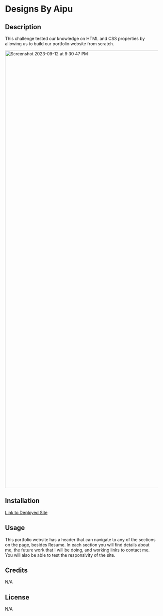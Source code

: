 # Designs By Aipu

## Description

This challenge tested our knowledge on HTML and CSS properties by allowing us to build our portfolio website from scratch.

<img width="1440" alt="Screenshot 2023-09-12 at 9 30 47 PM" src="https://github.com/AipuAmeh/portfolio-page/assets/110988589/42c350cf-5649-445d-a4c9-9b20e3a967ef">

## Installation

[Link to Deployed Site](https://aipuameh.github.io/portfolio-page/)

## Usage

This portfolio website has a header that can navigate to any of the sections on the page, besides Resume. In each section you will find details about me, the future work that I will be doing, and working links to contact me. You will also be able to test the responsivity of the site.  
## Credits

N/A

## License

N/A

